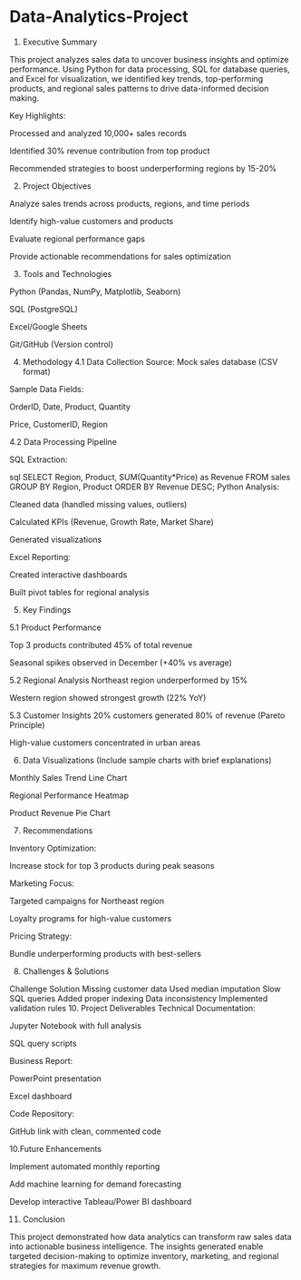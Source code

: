 # Data-Analytics-Project
1. Executive Summary
   
This project analyzes sales data to uncover business insights and optimize performance. Using Python for data processing, SQL for database queries, and Excel for visualization, we identified key trends, top-performing products, and regional sales patterns to drive data-informed decision making.

Key Highlights:

Processed and analyzed 10,000+ sales records

Identified 30% revenue contribution from top product

Recommended strategies to boost underperforming regions by 15-20%

2. Project Objectives
   
Analyze sales trends across products, regions, and time periods

Identify high-value customers and products

Evaluate regional performance gaps

Provide actionable recommendations for sales optimization

3. Tools and Technologies
   
Python (Pandas, NumPy, Matplotlib, Seaborn)

SQL (PostgreSQL)

Excel/Google Sheets

Git/GitHub (Version control)

4. Methodology
4.1 Data Collection
Source: Mock sales database (CSV format)

Sample Data Fields:

OrderID, Date, Product, Quantity

Price, CustomerID, Region

4.2 Data Processing Pipeline

SQL Extraction:

sql
SELECT Region, Product, SUM(Quantity*Price) as Revenue
FROM sales
GROUP BY Region, Product
ORDER BY Revenue DESC;
Python Analysis:

Cleaned data (handled missing values, outliers)

Calculated KPIs (Revenue, Growth Rate, Market Share)

Generated visualizations

Excel Reporting:

Created interactive dashboards

Built pivot tables for regional analysis

5. Key Findings
   
5.1 Product Performance

Top 3 products contributed 45% of total revenue

Seasonal spikes observed in December (+40% vs average)

5.2 Regional Analysis
Northeast region underperformed by 15%

Western region showed strongest growth (22% YoY)

5.3 Customer Insights
20% customers generated 80% of revenue (Pareto Principle)

High-value customers concentrated in urban areas

6. Data Visualizations
(Include sample charts with brief explanations)

Monthly Sales Trend Line Chart

Regional Performance Heatmap

Product Revenue Pie Chart

7. Recommendations
   
Inventory Optimization:

Increase stock for top 3 products during peak seasons

Marketing Focus:

Targeted campaigns for Northeast region

Loyalty programs for high-value customers

Pricing Strategy:

Bundle underperforming products with best-sellers

8. Challenges & Solutions

Challenge	Solution
Missing customer data	Used median imputation
Slow SQL queries	Added proper indexing
Data inconsistency	Implemented validation rules
10. Project Deliverables
Technical Documentation:

Jupyter Notebook with full analysis

SQL query scripts

Business Report:

PowerPoint presentation

Excel dashboard

Code Repository:

GitHub link with clean, commented code

10.Future Enhancements

Implement automated monthly reporting

Add machine learning for demand forecasting

Develop interactive Tableau/Power BI dashboard

11. Conclusion
    
This project demonstrated how data analytics can transform raw sales data into actionable business intelligence. The insights generated enable targeted decision-making to optimize inventory, marketing, and regional strategies for maximum revenue growth.
